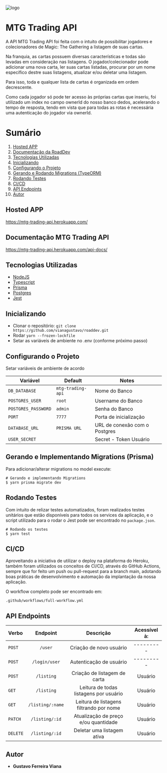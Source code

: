 ![logo](https://img2.gratispng.com/20180528/vsh/kisspng-magic-the-gathering-online-dominaria-playing-card-friends-gathering-5b0c43f5bd9053.5062045015275304857765.jpg)


# MTG Trading API

A API MTG Trading API foi feita com o intuito de possibilitar jogadores e colecionadores de Magic: The Gathering a listagem de suas cartas.

Na franquia, as cartas possuem diversas características e todas são levadas em consideração nas listagens. O jogador/colecionador pode adicionar uma nova carta, ler suas cartas listadas, procurar por um nome específico destre suas listagens, atualizar e/ou deletar uma listagem.

Para isso, toda e qualquer lista de cartas é organizada em ordem decrescente. 

Como cada jogador só pode ter acesso às próprias cartas que inseriu, foi utilizado um index no campo ownerId do nosso banco dedos, acelerando o tempo de resposta, tendo em vista que para todas as rotas é necessária uma autenticação do jogador via ownerId.


# Sumário
1. <a href="#Hosted-APP">Hosted APP</a>
2. <a href="#Documentação-MTG-Tading-API">Documentação da RoadDev</a>
3. <a href="#Tecnologias-Utilizadas">Tecnologias Utilizadas</a>
4. <a href="#Inicializando">Inicializando</a>
5. <a href="#Configurando-o-Projeto">Configurando o Projeto</a>
6. <a href="#Gerando-e-Implementando-Migrations-(Prisma)">Gerando e Rodando Migrations (TypeORM)</a>
7. <a href="#Rodando-Testes">Rodando Testes</a>
8. <a href="#CI/CD">CI/CD</a>
9. <a href="#API-Endpoints">API Endpoints</a>
10. <a href="#Autor">Autor</a>

## Hosted APP

https://mtg-trading-api.herokuapp.com/

## Documentação MTG Trading API

https://mtg-trading-api.herokuapp.com/api-docs/

## Tecnologias Utilizadas

- [NodeJS](https://nodejs.org/)
- [Typescript](https://www.typescriptlang.org/)
- [Prisma](https://typeorm.io/)
- [Postgres](https://www.prisma.io/)
- [Jest](https://jestjs.io/)


## Inicializando

- Clonar o repositório: `git clone https://github.com/vianagustavo/roaddev.git`
- Rodar `yarn --frozen-lockfile`
- Setar as variáveis de ambiente no .env (conforme próximo passo)

## Configurando o Projeto

Setar variáveis de ambiente de acordo

|        Variável      |      Default     |              Notes             |
| -------------------- | ---------------- | ------------------------------ |
|     `DB_DATABASE`    |`mtg-trading-api` |          Nome do Banco         |
|    `POSTGRES_USER`   |      `root`      |        Username do Banco       |
|  `POSTGRES_PASSWORD` |      `admin`     |          Senha do Banco        |
|        `PORT`        |      `7777`      |     Porta de inicialização     |
|     `DATABASE_URL`   |   `PRISMA URL`   |  URL de conexão com o Postgres |
|     `USER_SECRET`    |                  |      Secret - Token Usuário    |


## Gerando e Implementando Migrations (Prisma)

Para adicionar/alterar migrations no model execute:

```
# Gerando e implementando Migrations
$ yarn prisma migrate dev

```

## Rodando Testes

Com intuito de relizar testes automatizados, foram realizados testes unitários que estão disponíveis para todos os services da aplicação, e o script utilizado para o rodar o Jest pode ser encontrado no `package.json`.


```
# Rodando os testes
$ yarn test

```


## CI/CD

Aproveitando a iniciativa de utilizar o deploy na plataforma do Heroku, também foram utilizados os conceitos de CI/CD, através do GitHub Actions, sempre que for feito um push ou pull-request para a branch main, adotando boas práticas de desenvolvimento e automação da implantação da nossa aplicação.

O workflow completo pode ser encontrado em: 

``` .github/workflows/full-workflow.yml ```

## API Endpoints

|  Verbo   |                    Endpoint                     |                 Descrição                  |     Acessível à:      |
| :------- | :---------------------------------------------: | :----------------------------------------: | :-------------------: |
| `POST`   |                     `/user`                     |         Criação de novo usuário            |       ---------       |
| `POST`   |                    `/login/user`                |         Autenticação de usuário            |       ---------       |
| `POST`   |                    `/listing`                   |       Criação de listagem de carta         |        Usuário        |
| `GET`    |                    `/listing`                   |   Leitura de todas listagens por usuário   |        Usuário        |
| `GET`    |                   `/listing/:name`              | Leitura de listagens filtrando por nome    |        Usuário        |
| `PATCH`  |                   `/listing/:id`                |   Atualização de preço e/ou quantidade     |        Usuário        |
| `DELETE` |                   `/listing/:id`                |           Deletar uma listagem ativa       |        Usuário        |


## Autor

- **Gustavo Ferreira Viana**